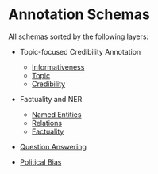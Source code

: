 # Annotation Schemas

All schemas sorted by the following layers:
- Topic-focused Credibility Annotation
    - [Informativeness](./schemas/informativeness.md)
    - [Topic](./schemas/topic.md)
    - [Credibility](./schemas/credibility.md)
- Factuality and NER
    - [Named Entities](./schemas/entity.md)
    - [Relations](./schemas/relation.md)
    - [Factuality](./schemas/factuality.md)  

- [Question Answering](./schemas/question_answering.md)
- [Political Bias](./schemas/political_bias.md)

